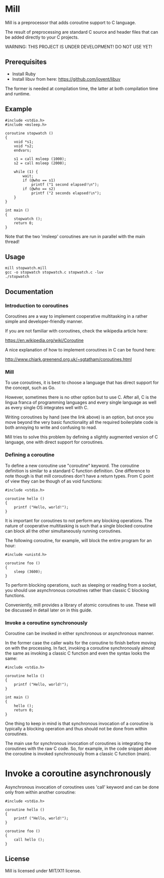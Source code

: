 Mill
====

Mill is a preprocessor that adds coroutine support to C language.

The result of preprocessing are standard C source and header files that can be
added directly to your C projects.

WARNING: THIS PROJECT IS UNDER DEVELOPMENT! DO NOT USE YET!

## Prerequisites

* Install Ruby
* Install libuv from here: https://github.com/joyent/libuv

The former is needed at compilation time, the latter at both compilation time
and runtime.

## Example

```
#include <stdio.h>
#include <msleep.h>

coroutine stopwatch ()
{
    void *s1;
    void *s2;
    endvars;

    s1 = call msleep (1000);
    s2 = call msleep (2000);

    while (1) {
        wait;
        if (@who == s1)
            printf ("1 second elapsed!\n");
        if (@who == s2)
            printf ("2 seconds elapsed!\n");
    }
}

int main ()
{
    stopwatch ();
    return 0;
}
```

Note that the two 'msleep' coroutines are run in parallel with the main thread!

## Usage

```
mill stopwatch.mill
gcc -o stopwatch stopwatch.c stopwatch.c -luv
./stopwatch
```

## Documentation

### Introduction to coroutines

Coroutines are a way to implement cooperative multitasking in a rather simple
and developer-friendly manner.

If you are not familiar with coroutines, check the wikipedia article here:

https://en.wikipedia.org/wiki/Coroutine

A nice explanation of how to implement coroutines in C can be found here:

http://www.chiark.greenend.org.uk/~sgtatham/coroutines.html

### Mill

To use coroutines, it is best to choose a language that has direct support for
the concept, such as Go.

However, sometimes there is no other option but to use C. After all, C is
the lingua franca of programming languages and every single language as well
as every single OS integrates well with C.

Writing coroutines by hand (see the link above) is an option, but once you move
beyond the very basic functionality all the required boilerplate code is both
annoying to write and confusing to read.

Mill tries to solve this problem by defining a slightly augmented version of
C language, one with direct support for coroutines.

### Defining a coroutine

To define a new coroutine use "coroutine" keyword. The coroutine definition
is similar to a standard C function definition. One difference to note though
is that mill coroutines don't have a return types. From C point of view they
can be though of as void functions:

```
#include <stdio.h>

coroutine hello ()
{
    printf ("Hello, world!");
}
```

It is important for coroutines to not perform any blocking operations.
The nature of cooperative multitasking is such that a single blocked coroutine
can block all the other simultaneously running coroutines.

The following coroutine, for example, will block the entire program for an hour:

```
#include <unistd.h>

coroutine foo ()
{
    sleep (3600);
}
```

To perform blocking operations, such as sleeping or reading from a socket, you
should use asynchronous coroutines rather than classic C blocking functions.

Conveniently, mill provides a library of atomic coroutines to use. These will
be discussed in detail later on in this guide.

### Invoke a coroutine synchronously

Coroutine can be invoked in either synchronous or asynchronous manner.

In the former case the caller waits for the coroutine to finish before moving
on with the processing. In fact, invoking a coroutine synchronously almost the
same as invoking a classic C function and even the syntax looks the same:

```
#include <stdio.h>

coroutine hello ()
{
    printf ("Hello, world!");
}

int main ()
{
    hello ();
    return 0;
}
```

One thing to keep in mind is that synchronous invocation of a coroutine is
typically a blocking operation and thus should not be done from within
coroutines.

The main use for synchronous invocation of coroutines is integrating the
coroutines with the raw C code. So, for example, in the code snippet above
the coroutine is invoked synchronously from a classic C function (main).

# Invoke a coroutine asynchronously

Asynchronous invocation of coroutines uses 'call' keyword and can be done only
from within another coroutine:

```
#include <stdio.h>

coroutine hello ()
{
    printf ("Hello, world!");
}

coroutine foo ()
{
    call hello ();
}
```

## License

Mill is licensed under MIT/X11 license.
